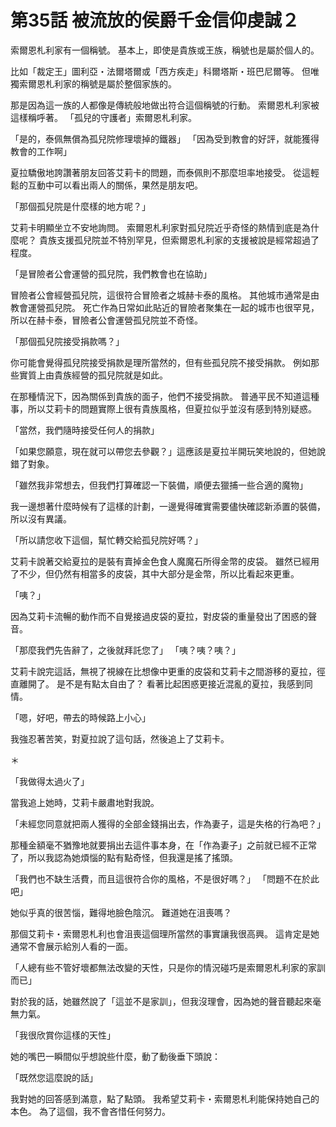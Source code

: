 # 第35話 被流放的侯爵千金信仰虔誠２

索爾恩札利家有一個稱號。
基本上，即使是貴族或王族，稱號也是屬於個人的。

比如「裁定王」圖利亞・法爾塔爾或「西方疾走」科爾塔斯・班巴尼爾等。
但唯獨索爾恩札利家的稱號是屬於整個家族的。

那是因為這一族的人都像是傳統般地做出符合這個稱號的行動。
索爾恩札利家被這樣稱呼著。
「孤兒的守護者」索爾恩札利家。

「是的，泰佩無償為孤兒院修理壞掉的鐵器」
「因為受到教會的好評，就能獲得教會的工作啊」

夏拉驕傲地誇讚著朋友回答艾莉卡的問題，而泰佩則不那麼坦率地接受。
從這輕鬆的互動中可以看出兩人的關係，果然是朋友吧。

「那個孤兒院是什麼樣的地方呢？」

艾莉卡明顯坐立不安地詢問。
索爾恩札利家對孤兒院近乎奇怪的熱情到底是為什麼呢？
貴族支援孤兒院並不特別罕見，但索爾恩札利家的支援被說是經常超過了程度。

「是冒險者公會運營的孤兒院，我們教會也在協助」

冒險者公會經營孤兒院，這很符合冒險者之城赫卡泰的風格。
其他城市通常是由教會運營孤兒院。
死亡作為日常如此貼近的冒險者聚集在一起的城市也很罕見，所以在赫卡泰，冒險者公會運營孤兒院並不奇怪。

「那個孤兒院接受捐款嗎？」

你可能會覺得孤兒院接受捐款是理所當然的，但有些孤兒院不接受捐款。
例如那些實質上由貴族經營的孤兒院就是如此。

在那種情況下，因為關係到貴族的面子，他們不接受捐款。
普通平民不知道這種事，所以艾莉卡的問題實際上很有貴族風格，但夏拉似乎並沒有感到特別疑惑。

「當然，我們隨時接受任何人的捐款」

「如果您願意，現在就可以帶您去參觀？」這應該是夏拉半開玩笑地說的，但她說錯了對象。

「雖然我非常想去，但我們打算確認一下裝備，順便去獵捕一些合適的魔物」

我一邊想著什麼時候有了這樣的計劃，一邊覺得確實需要儘快確認新添置的裝備，所以沒有異議。

「所以請您收下這個，幫忙轉交給孤兒院好嗎？」

艾莉卡說著交給夏拉的是裝有賣掉金色食人魔魔石所得金幣的皮袋。
雖然已經用了不少，但仍然有相當多的皮袋，其中大部分是金幣，所以比看起來更重。

「咦？」

因為艾莉卡流暢的動作而不自覺接過皮袋的夏拉，對皮袋的重量發出了困惑的聲音。

「那麼我們先告辭了，之後就拜託您了」
「咦？咦？咦？」

艾莉卡說完這話，無視了視線在比想像中更重的皮袋和艾莉卡之間游移的夏拉，徑直離開了。
是不是有點太自由了？
看著比起困惑更接近混亂的夏拉，我感到同情。

「嗯，好吧，帶去的時候路上小心」

我強忍著苦笑，對夏拉說了這句話，然後追上了艾莉卡。

＊

「我做得太過火了」

當我追上她時，艾莉卡嚴肅地對我說。

「未經您同意就把兩人獲得的全部金錢捐出去，作為妻子，這是失格的行為吧？」

那種金額毫不猶豫地就要捐出去這件事本身，在「作為妻子」之前就已經不正常了，所以我認為她煩惱的點有點奇怪，但我還是搖了搖頭。

「我們也不缺生活費，而且這很符合你的風格，不是很好嗎？」
「問題不在於此吧」

她似乎真的很苦惱，難得地臉色陰沉。
難道她在沮喪嗎？

那個艾莉卡・索爾恩札利也會沮喪這個理所當然的事實讓我很高興。
這肯定是她通常不會展示給別人看的一面。

「人總有些不管好壞都無法改變的天性，只是你的情況碰巧是索爾恩札利家的家訓而已」

對於我的話，她雖然說了「這並不是家訓」，但我沒理會，因為她的聲音聽起來毫無力氣。

「我很欣賞你這樣的天性」

她的嘴巴一瞬間似乎想說些什麼，動了動後垂下頭說：

「既然您這麼說的話」

我對她的回答感到滿意，點了點頭。
我希望艾莉卡・索爾恩札利能保持她自己的本色。
為了這個，我不會吝惜任何努力。